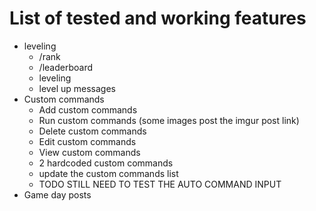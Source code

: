 # List of tested and working features

- leveling
  - /rank
  - /leaderboard
  - leveling
  - level up messages
- Custom commands
  - Add custom commands
  - Run custom commands (some images post the imgur post link)
  - Delete custom commands
  - Edit custom commands
  - View custom commands
  - 2 hardcoded custom commands
  - update the custom commands list
  - TODO STILL NEED TO TEST THE AUTO COMMAND INPUT
- Game day posts
